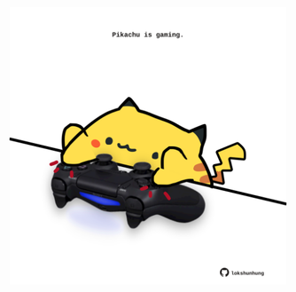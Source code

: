 <!-- built at 06/09/2022, 08:01:37 UTC -->
<p align="center">
  <img width="500" height="500" src="./ReadmeImage.svg">
</p>
